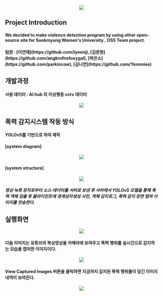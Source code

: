 <div align=center>
	<img src="https://capsule-render.vercel.app/api?type=waving&color=auto&height=200&section=header&text=SookD%20Github!&fontSize=90" />	
</div>

<div>
	<h2> Project Introduction</h2>
	<h4>We decided to make violence detection program by using other open-source site for Sookmyung Women's University , OSS Team project.</h4>
	<h4>팀원 : [이연재](https://github.com/lyeonj), [김문원](https://github.com/angkmfirefoxygal), [박은소](https://github.com/parkincow), [김나연](https://github.com/Yeonnies)</h4>
</div>

<div>
	<h2>개발과정</h2>
	<h4>사용 데이터 : AI hub 의 이상행동 cctv 데이터</h4>
 	<p align = center>
	<img src ="https://github.com/Sook-D/demo-repository/assets/100902438/cd79ec8f-1846-46df-9c69-81e42f791a0e" >
	</p>	
</div>

<div>
	<h2>폭력 감지시스템 작동 방식 </h2>
	<h4>YOLOv5를 기반으로 하여 제작 </h4>
	<h4>[system diagram]</h4>
	<p align = center>
		<img src="https://github.com/Sook-D/team-repository/assets/100902438/71b4d2e5-95a0-4240-bef8-d9f95a001c68">	
	</p>
	<h4>[system structure]</h4>
	<p align = center>
		<img src="https://github.com/Sook-D/team-repository/blob/main/image/system%20structure.png">
	<h5>영상 녹화 장치로부터 소스·데이터를 서버로 보낸 후 서버에서 YOLOv5 모델을 통해 폭력 객체 검출 후 클라이언트에 경계상자생성 사진, 객체 감지로그, 폭력 감지 장면 캡쳐 이미지를 전송한다.</h5>
</div>

<div>
	<h2> 실행화면 </h2>
	<p align = center>
		<img src="https://github.com/Sook-D/team-repository/blob/main/image/mainpage_default.png">
	</p>
	<h4> 다음 이미지는 유튜브의 복싱영상을 카메라에 보여주고 폭력 행위를 실시간으로 감지하는 모습을 캡처한 이미지이다.</h4>
	<p align = center>
		<img src="https://github.com/Sook-D/team-repository/blob/main/image/mainpage_detection%20of%20violence.png">
	</p>
	<h4> View Captured Images 버튼을 클릭하면 지금까지 감지된 폭력 행위들이 담긴 이미지 내역이 보여진다.</h4>
	<p align = center>
		<img src ="https://github.com/Sook-D/demo-repository/assets/100902438/ae59a39d-6ea0-4be5-8edc-7cc0be019e65">
	</p>
</div>
